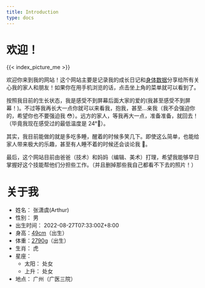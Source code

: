 ```yaml
---
title: Introduction
type: docs
---
```


# 欢迎！

{{< index_picture_me >}}

欢迎你来到我的网站！这个网站主要是记录我的成长日记和[身体数据](/docs/charts/)分享给所有关心我的家人和朋友！如果你在用手机浏览的话，点击坐上角的菜单就可以看到了。

按照我目前的生长状态，我是感受不到屏幕后面大家的爱的(我甚至感受不到屏幕！)。不过等我再长大一点你就可以来看我，抱我，甚至...亲我（我不会强迫你的，希望你也不要强迫我 😳）。远方的家人，等我再大一点，准备准备，就回去！（毕竟我现在感受过的最低温度是 24°🥶）。

其实，我目前能做的就是多吃多睡，醒着的时候多笑几下。即使这么简单，也能给家人带来极大的乐趣，甚至有人睡不着的时候还会谈论我 🤭。

最后，这个网站目前由爸爸（技术）和妈妈（编辑、美术）打理，希望我能够早日掌握好这个技能帮他们分担些工作。（并且删掉那些我自己都看不下去的照片！）

# 关于我

- 姓名： 张潇虞(Arthur)
- 性别： 男
- 出生时间： 2022-08-27T07:33:00Z+8:00
- 身高：[49cm](/docs/charts/)（出生）
- 体重：[2790g](/docs/charts/)（出生）
- 生肖： 虎
- 星座：
  - 太阳： 处女
  - 上升： 处女
- 地点： 广州（广医三院）
